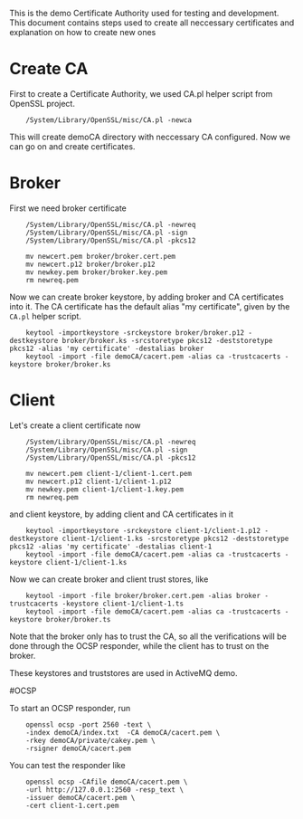 This is the demo Certificate Authority used for testing and development. This document contains steps used to create all neccessary certificates and explanation on how to create new ones

# Create CA

First to create a Certificate Authority, we used CA.pl helper script from OpenSSL project.

        /System/Library/OpenSSL/misc/CA.pl -newca

This will create demoCA directory with neccessary CA configured. Now we can go on and create certificates.

# Broker

First we need broker certificate

        /System/Library/OpenSSL/misc/CA.pl -newreq
        /System/Library/OpenSSL/misc/CA.pl -sign
        /System/Library/OpenSSL/misc/CA.pl -pkcs12

        mv newcert.pem broker/broker.cert.pem
        mv newcert.p12 broker/broker.p12
        mv newkey.pem broker/broker.key.pem
        rm newreq.pem

Now we can create broker keystore, by adding broker and CA certificates into it. The CA certificate has the default alias "my certificate", given by the `CA.pl` helper script.
  
        keytool -importkeystore -srckeystore broker/broker.p12 -destkeystore broker/broker.ks -srcstoretype pkcs12 -deststoretype pkcs12 -alias 'my certificate' -destalias broker
        keytool -import -file demoCA/cacert.pem -alias ca -trustcacerts -keystore broker/broker.ks

# Client

Let's create a client certificate now

        /System/Library/OpenSSL/misc/CA.pl -newreq
        /System/Library/OpenSSL/misc/CA.pl -sign
        /System/Library/OpenSSL/misc/CA.pl -pkcs12

        mv newcert.pem client-1/client-1.cert.pem
        mv newcert.p12 client-1/client-1.p12
        mv newkey.pem client-1/client-1.key.pem
        rm newreq.pem

and client keystore, by adding client and CA certificates in it        

        keytool -importkeystore -srckeystore client-1/client-1.p12 -destkeystore client-1/client-1.ks -srcstoretype pkcs12 -deststoretype pkcs12 -alias 'my certificate' -destalias client-1
        keytool -import -file demoCA/cacert.pem -alias ca -trustcacerts -keystore client-1/client-1.ks

Now we can create broker and client trust stores, like

        keytool -import -file broker/broker.cert.pem -alias broker -trustcacerts -keystore client-1/client-1.ts
        keytool -import -file demoCA/cacert.pem -alias ca -trustcacerts -keystore broker/broker.ts

Note that the broker only has to trust the CA, so all the verifications will be done through the OCSP responder, while the client has to trust on the broker.

These keystores and truststores are used in ActiveMQ demo.


#OCSP 

To start an OCSP responder, run

        openssl ocsp -port 2560 -text \        
        -index demoCA/index.txt  -CA demoCA/cacert.pem \
        -rkey demoCA/private/cakey.pem \
        -rsigner demoCA/cacert.pem

You can test the responder like

        openssl ocsp -CAfile demoCA/cacert.pem \
        -url http://127.0.0.1:2560 -resp_text \
        -issuer demoCA/cacert.pem \      
        -cert client-1.cert.pem
